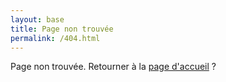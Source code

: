 ```yaml
---
layout: base
title: Page non trouvée
permalink: /404.html
---
```


Page non trouvée. Retourner à la [page d'accueil](./) ?